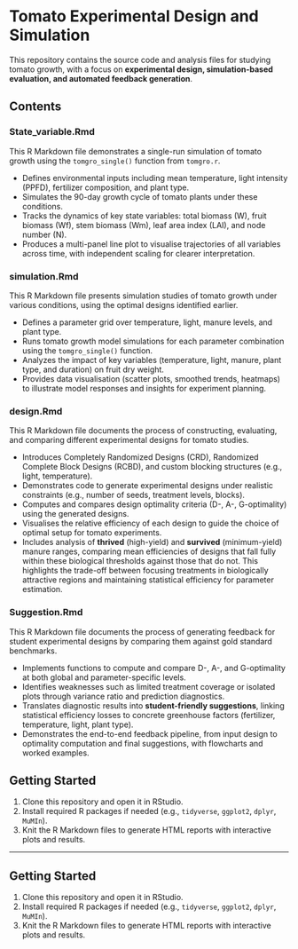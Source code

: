 # Tomato Experimental Design and Simulation

This repository contains the source code and analysis files for studying tomato growth, with a focus on **experimental design, simulation-based evaluation, and automated feedback generation**.

## Contents

### **State_variable.Rmd**
This R Markdown file demonstrates a single-run simulation of tomato growth using the `tomgro_single()` function from `tomgro.r`.  
- Defines environmental inputs including mean temperature, light intensity (PPFD), fertilizer composition, and plant type.  
- Simulates the 90-day growth cycle of tomato plants under these conditions.  
- Tracks the dynamics of key state variables: total biomass (W), fruit biomass (Wf), stem biomass (Wm), leaf area index (LAI), and node number (N).  
- Produces a multi-panel line plot to visualise trajectories of all variables across time, with independent scaling for clearer interpretation.  

### **simulation.Rmd**
This R Markdown file presents simulation studies of tomato growth under various conditions, using the optimal designs identified earlier.  
- Defines a parameter grid over temperature, light, manure levels, and plant type.  
- Runs tomato growth model simulations for each parameter combination using the `tomgro_single()` function.  
- Analyzes the impact of key variables (temperature, light, manure, plant type, and duration) on fruit dry weight.  
- Provides data visualisation (scatter plots, smoothed trends, heatmaps) to illustrate model responses and insights for experiment planning.  

### **design.Rmd**
This R Markdown file documents the process of constructing, evaluating, and comparing different experimental designs for tomato studies.  
- Introduces Completely Randomized Designs (CRD), Randomized Complete Block Designs (RCBD), and custom blocking structures (e.g., light, temperature).  
- Demonstrates code to generate experimental designs under realistic constraints (e.g., number of seeds, treatment levels, blocks).  
- Computes and compares design optimality criteria (D-, A-, G-optimality) using the generated designs.  
- Visualises the relative efficiency of each design to guide the choice of optimal setup for tomato experiments.  
- Includes analysis of **thrived** (high-yield) and **survived** (minimum-yield) manure ranges, comparing mean efficiencies of designs that fall fully within these biological thresholds against those that do not. This highlights the trade-off between focusing treatments in biologically attractive regions and maintaining statistical efficiency for parameter estimation.  

### **Suggestion.Rmd**
This R Markdown file documents the process of generating feedback for student experimental designs by comparing them against gold standard benchmarks.  
- Implements functions to compute and compare D-, A-, and G-optimality at both global and parameter-specific levels.  
- Identifies weaknesses such as limited treatment coverage or isolated plots through variance ratio and prediction diagnostics.  
- Translates diagnostic results into **student-friendly suggestions**, linking statistical efficiency losses to concrete greenhouse factors (fertilizer, temperature, light, plant type).  
- Demonstrates the end-to-end feedback pipeline, from input design to optimality computation and final suggestions, with flowcharts and worked examples.  

## Getting Started

1. Clone this repository and open it in RStudio.  
2. Install required R packages if needed (e.g., `tidyverse`, `ggplot2`, `dplyr`, `MuMIn`).  
3. Knit the R Markdown files to generate HTML reports with interactive plots and results.  

---

## Getting Started

1. Clone this repository and open it in RStudio.
2. Install required R packages if needed (e.g., `tidyverse`, `ggplot2`, `dplyr`, `MuMIn`).
3. Knit the R Markdown files to generate HTML reports with interactive plots and results.
